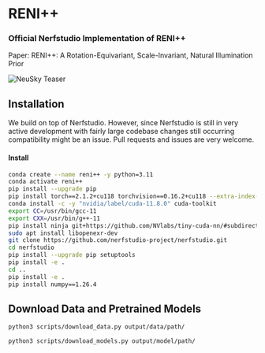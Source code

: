 # RENI++

### Official Nerfstudio Implementation of RENI++

Paper: RENI++: A Rotation-Equivariant, Scale-Invariant, Natural Illumination Prior

![NeuSky Teaser](publication/figures/reni_plus_plus_teaser.gif)

## Installation

We build on top of Nerfstudio. However, since Nerfstudio is still in very active development with fairly large codebase changes still occurring compatibility might be an issue. Pull requests and issues are very welcome.

#### Install

```bash
conda create --name reni++ -y python=3.11
conda activate reni++
pip install --upgrade pip
pip install torch==2.1.2+cu118 torchvision==0.16.2+cu118 --extra-index-url https://download.pytorch.org/whl/cu118
conda install -c -y "nvidia/label/cuda-11.8.0" cuda-toolkit
export CC=/usr/bin/gcc-11
export CXX=/usr/bin/g++-11
pip install ninja git+https://github.com/NVlabs/tiny-cuda-nn/#subdirectory=bindings/torch
sudo apt install libopenexr-dev
git clone https://github.com/nerfstudio-project/nerfstudio.git
cd nerfstudio
pip install --upgrade pip setuptools
pip install -e .
cd ..
pip install -e .
pip install numpy==1.26.4
```

## Download Data and Pretrained Models

```bash
python3 scripts/download_data.py output/data/path/

python3 scripts/download_models.py output/model/path/
```

